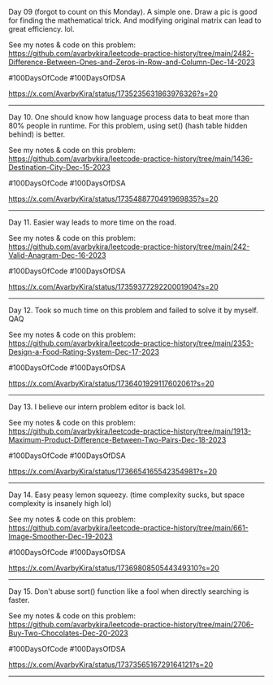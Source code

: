 Day 09 (forgot to count on this Monday). A simple one. Draw a pic is good for finding the mathematical trick. And modifying original matrix can lead to great efficiency. lol.

See my notes & code on this problem: https://github.com/avarbykira/leetcode-practice-history/tree/main/2482-Difference-Between-Ones-and-Zeros-in-Row-and-Column-Dec-14-2023

#100DaysOfCode #100DaysOfDSA

https://x.com/AvarbyKira/status/1735235631863976326?s=20

---

Day 10. One should know how language process data to beat more than 80% people in runtime. For this problem, using set() (hash table hidden behind) is better.

See my notes & code on this problem: https://github.com/avarbykira/leetcode-practice-history/tree/main/1436-Destination-City-Dec-15-2023

#100DaysOfCode #100DaysOfDSA

https://x.com/AvarbyKira/status/1735488770491969835?s=20

---

Day 11. Easier way leads to more time on the road.

See my notes & code on this problem: https://github.com/avarbykira/leetcode-practice-history/tree/main/242-Valid-Anagram-Dec-16-2023

#100DaysOfCode #100DaysOfDSA

https://x.com/AvarbyKira/status/1735937729220001904?s=20

---

Day 12. Took so much time on this problem and failed to solve it by myself. QAQ

See my notes & code on this problem: https://github.com/avarbykira/leetcode-practice-history/tree/main/2353-Design-a-Food-Rating-System-Dec-17-2023

#100DaysOfCode #100DaysOfDSA

https://x.com/AvarbyKira/status/1736401929117602061?s=20

---

Day 13. I believe our intern problem editor is back lol.

See my notes & code on this problem: https://github.com/avarbykira/leetcode-practice-history/tree/main/1913-Maximum-Product-Difference-Between-Two-Pairs-Dec-18-2023

#100DaysOfCode #100DaysOfDSA

https://x.com/AvarbyKira/status/1736654165542354981?s=20

---

Day 14. Easy peasy lemon squeezy. (time complexity sucks, but space complexity is insanely high lol)

See my notes & code on this problem: https://github.com/avarbykira/leetcode-practice-history/tree/main/661-Image-Smoother-Dec-19-2023

#100DaysOfCode #100DaysOfDSA

https://x.com/AvarbyKira/status/1736980850544349310?s=20

---

Day 15. Don't abuse sort() function like a fool when directly searching is faster.

See my notes & code on this problem: https://github.com/avarbykira/leetcode-practice-history/tree/main/2706-Buy-Two-Chocolates-Dec-20-2023

#100DaysOfCode #100DaysOfDSA

https://x.com/AvarbyKira/status/1737356516729164121?s=20

---

